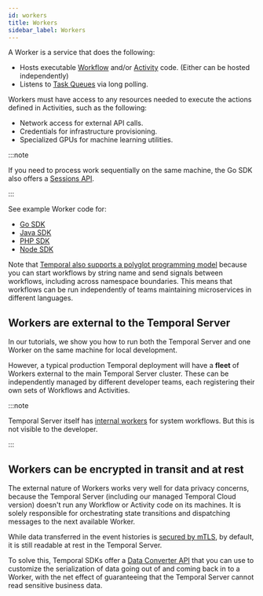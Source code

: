 ```yaml
---
id: workers
title: Workers
sidebar_label: Workers
---
```


A Worker is a service that does the following:

- Hosts executable [Workflow](/docs/concepts/workflows) and/or [Activity](/docs/concepts/activities) code. (Either can be hosted independently)
- Listens to [Task Queues](/docs/concepts/task-queues) via long polling.

Workers must have access to any resources needed to execute the actions defined in Activities, such as the following:

- Network access for external API calls.
- Credentials for infrastructure provisioning.
- Specialized GPUs for machine learning utilities.

:::note

If you need to process work sequentially on the same machine, the Go SDK also offers a [Sessions API](https://docs.temporal.io/docs/go/sessions/).

:::

See example Worker code for:

- [Go SDK](/docs/go/workers)
- [Java SDK](/docs/java/run-your-first-app-tutorial/#the-worker)
- [PHP SDK](/docs/php/workers)
- [Node SDK](/docs/node/hello-world/#worker)

Note that [Temporal also supports a polyglot programming model](https://github.com/tsurdilo/temporal-polyglot) because you can start workflows by string name and send signals between workflows, including across namespace boundaries.
This means that workflows can be run independently of teams maintaining microservices in different languages.

## Workers are external to the Temporal Server

In our tutorials, we show you how to run both the Temporal Server and one Worker on the same machine for local development.

However, a typical production Temporal deployment will have a **fleet** of Workers external to the main Temporal Server cluster.
These can be independently managed by different developer teams, each registering their own sets of Workflows and Activities.

:::note

Temporal Server itself has [internal workers](https://docs.temporal.io/blog/workflow-engine-principles/#system-workflows-1910) for system workflows.
But this is not visible to the developer.

:::

## Workers can be encrypted in transit and at rest

The external nature of Workers works very well for data privacy concerns, because the Temporal Server (including our managed Temporal Cloud version) doesn't run any Workflow or Activity code on its machines.
It is solely responsible for orchestrating state transitions and dispatching messages to the next available Worker.

While data transferred in the event histories is [secured by mTLS](https://docs.temporal.io/docs/server/security/#encryption-of-network-traffic), by default, it is still readable at rest in the Temporal Server.

To solve this, Temporal SDKs offer a [Data Converter API](https://docs.temporal.io/docs/java/activities/#activity-interface) that you can use to customize the serialization of data going out of and coming back in to a Worker, with the net effect of guaranteeing that the Temporal Server cannot read sensitive business data.
